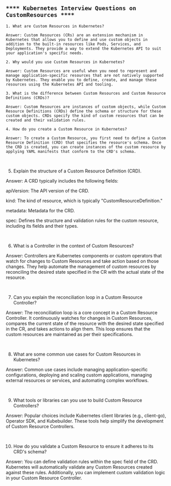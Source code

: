## `**** Kubernetes Interview Questions on CustomResources ****`
```
1. What are Custom Resources in Kubernetes?

Answer: Custom Resources (CRs) are an extension mechanism in Kubernetes that allows you to define and use custom objects in addition to the built-in resources like Pods, Services, and Deployments. They provide a way to extend the Kubernetes API to suit your application's specific needs.
```
```
2. Why would you use Custom Resources in Kubernetes?

Answer: Custom Resources are useful when you need to represent and manage application-specific resources that are not natively supported by Kubernetes. They enable you to define, create, and manage these resources using the Kubernetes API and tooling.
```
```
3. What is the difference between Custom Resources and Custom Resource Definitions (CRDs)?

Answer: Custom Resources are instances of custom objects, while Custom Resource Definitions (CRDs) define the schema or structure for these custom objects. CRDs specify the kind of custom resources that can be created and their validation rules.
```
```
4. How do you create a Custom Resource in Kubernetes?

Answer: To create a Custom Resource, you first need to define a Custom Resource Definition (CRD) that specifies the resource's schema. Once the CRD is created, you can create instances of the custom resource by applying YAML manifests that conform to the CRD's schema.
```
<br />

5. Explain the structure of a Custom Resource Definition (CRD).

Answer: A CRD typically includes the following fields:

apiVersion: The API version of the CRD.

kind: The kind of resource, which is typically "CustomResourceDefinition."

metadata: Metadata for the CRD.

spec: Defines the structure and validation rules for the custom resource, including its fields and their types.

<br />

6. What is a Controller in the context of Custom Resources?

Answer: Controllers are Kubernetes components or custom operators that watch for changes to Custom Resources and take action based on those changes. They help automate the management of custom resources by reconciling the desired state specified in the CR with the actual state of the resource.

<br />

7. Can you explain the reconciliation loop in a Custom Resource Controller?

Answer: The reconciliation loop is a core concept in a Custom Resource Controller. It continuously watches for changes in Custom Resources, compares the current state of the resource with the desired state specified in the CR, and takes actions to align them. This loop ensures that the custom resources are maintained as per their specifications.

<br />

8. What are some common use cases for Custom Resources in Kubernetes?

Answer: Common use cases include managing application-specific configurations, deploying and scaling custom applications, managing external resources or services, and automating complex workflows.

<br />

9. What tools or libraries can you use to build Custom Resource Controllers?

Answer: Popular choices include Kubernetes client libraries (e.g., client-go), Operator SDK, and Kubebuilder. These tools help simplify the development of Custom Resource Controllers.

<br />

10. How do you validate a Custom Resource to ensure it adheres to its CRD's schema?

Answer: You can define validation rules within the spec field of the CRD. Kubernetes will automatically validate any Custom Resources created against these rules. Additionally, you can implement custom validation logic in your Custom Resource Controller.
